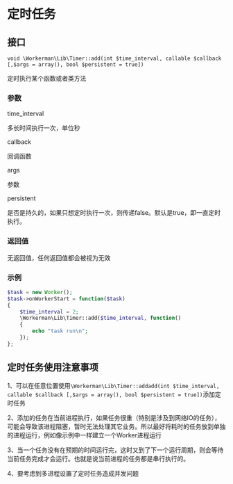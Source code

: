 # 定时任务

## 接口
```
void \Workerman\Lib\Timer::add(int $time_interval, callable $callback [,$args = array(), bool $persistent = true])
```
定时执行某个函数或者类方法

### 参数
time_interval

多长时间执行一次，单位秒


callback

回调函数

args

参数

persistent

是否是持久的，如果只想定时执行一次，则传递false。默认是true，即一直定时执行。

### 返回值
无返回值，任何返回值都会被视为无效

### 示例
```php
$task = new Worker();
$task->onWorkerStart = function($task)
{
    $time_interval = 2;
    \Workerman\Lib\Timer::add($time_interval, function()
    {
        echo "task run\n";
    });
};

```


## 定时任务使用注意事项
1、可以在任意位置使用```\Workerman\Lib\Timer::addadd(int $time_interval, callable $callback [,$args = array(), bool $persistent = true])```添加定时任务

2、添加的任务在当前进程执行，如果任务很重（特别是涉及到网络IO的任务），可能会导致该进程阻塞，暂时无法处理其它业务。所以最好将耗时的任务放到单独的进程运行，例如像示例中一样建立一个Worker进程运行

3、当一个任务没有在预期的时间运行完，这时又到了下一个运行周期，则会等待当前任务完成才会运行。也就是说当前进程的任务都是串行执行的。

4、要考虑到多进程设置了定时任务造成并发问题

